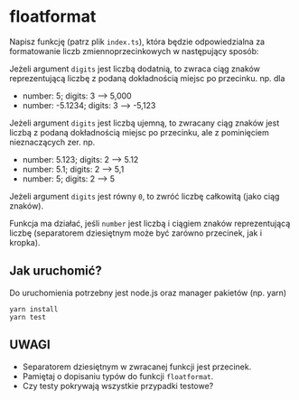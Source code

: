 # floatformat

Napisz funkcję (patrz plik `index.ts`), która będzie odpowiedzialna za formatowanie liczb zmiennoprzecinkowych w następujący sposób:

Jeżeli argument `digits` jest liczbą dodatnią, to zwraca ciąg znaków reprezentującą liczbę z podaną dokładnością miejsc po przecinku.
np. dla
-  number: 5; digits: 3  --> 5,000
-  number: -5.1234; digits: 3  --> -5,123

Jeżeli argument `digits` jest liczbą ujemną, to zwracany ciąg znaków jest liczbą z podaną dokładnością miejsc po przecinku, ale z pominięciem nieznaczących zer.
np.
-  number: 5.123; digits: 2 --> 5.12
-  number: 5.1; digits: 2 --> 5,1
-  number: 5; digits: 2 --> 5

Jeżeli argument `digits` jest równy `0`, to zwróć liczbę całkowitą (jako ciąg znaków).

Funkcja ma działać, jeśli `number` jest liczbą i ciągiem znaków reprezentującą liczbę (separatorem dziesiętnym może być zarówno przecinek, jak i kropka).

## Jak uruchomić?

Do uruchomienia potrzebny jest node.js oraz manager pakietów (np. yarn)

```
yarn install
yarn test
```

## UWAGI

- Separatorem dziesiętnym w zwracanej funkcji jest przecinek.
- Pamiętaj o dopisaniu typów do funkcji `floatformat`.
- Czy testy pokrywają wszystkie przypadki testowe?
